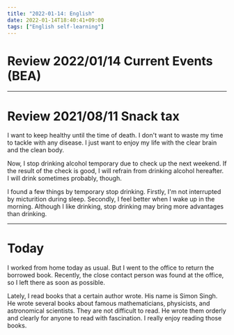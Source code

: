 ```yaml
---
title: "2022-01-14: English"
date: 2022-01-14T18:40:41+09:00
tags: ["English self-learning"]
---
```

# Review 2022/01/14 Current Events (BEA)


---
# Review 2021/08/11 Snack tax
I want to keep healthy until the time of death.
I don't want to waste my time to tackle with any disease.
I just want to enjoy my life with the clear brain and the clean body.

Now, I stop drinking alcohol temporary due to check up the next weekend.
If the result of the check is good, I will refrain from drinking alcohol hereafter.
I will drink sometimes probably, though.

I found a few things by temporary stop drinking.
Firstly, I'm not interrupted by micturition during sleep.
Secondly, I feel better when I wake up in the morning.
Although I like drinking, stop drinking may bring more advantages than drinking.

---
# Today
I worked from home today as usual.
But I went to the office to return the borrowed book.
Recently, the close contact person was found at the office,
so I left there as soon as possible.

Lately, I read books that a certain author wrote.
His name is Simon Singh.
He wrote several books about famous mathematicians, physicists, and astronomical scientists.
They are not difficult to read.
He wrote them orderly and clearly for anyone to read with fascination.
I really enjoy reading those books.